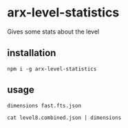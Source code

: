 # arx-level-statistics

Gives some stats about the level

## installation

`npm i -g arx-level-statistics`

## usage

`dimensions fast.fts.json`

`cat level8.combined.json | dimensions`
